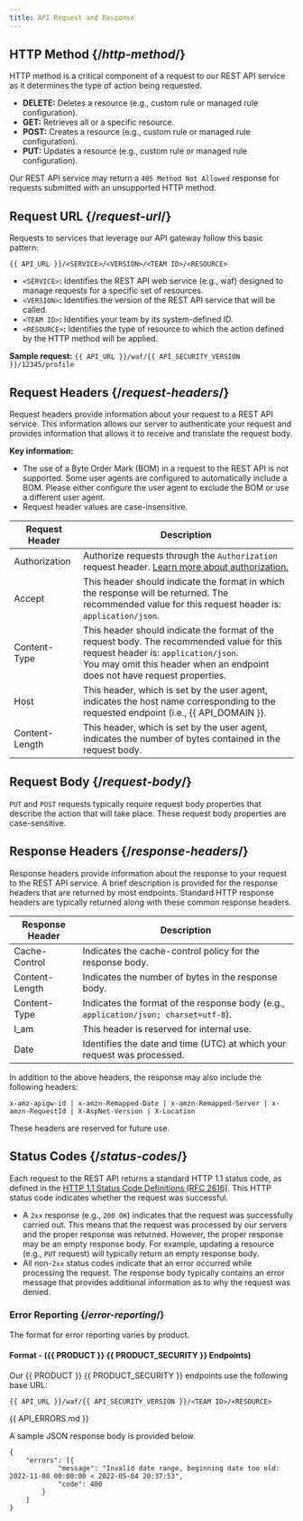 ```yaml
---
title: API Request and Response
---
```



## HTTP Method {/*http-method*/}

HTTP method is a critical component of a request to our REST API service as it determines the type of action being requested.

-   **DELETE:** Deletes a resource (e.g., custom rule or managed rule configuration).
-   **GET:** Retrieves all or a specific resource.
-   **POST:** Creates a resource (e.g., custom rule or managed rule configuration).
-   **PUT:** Updates a resource (e.g., custom rule or managed rule configuration).

<Callout type="info">

  Our REST API service may return a `405 Method Not Allowed` response for requests submitted with an unsupported HTTP method.
  
</Callout>

## Request URL {/*request-url*/}

Requests to services that leverage our API gateway follow this basic pattern:

`{{ API_URL }}/<SERVICE>/<VERSION>/<TEAM ID>/<RESOURCE>`

-   `<SERVICE>`**:** Identifies the REST API web service (e.g., waf) designed to manage requests for a specific set of resources.
-   `<VERSION>`**:** Identifies the version of the REST API service that will be called.
-   `<TEAM ID>`**:** Identifies your team by its system-defined ID.
-   `<RESOURCE>`**:** Identifies the type of resource to which the action defined by the HTTP method will be applied.

**Sample request:** `{{ API_URL }}/waf/{{ API_SECURITY_VERSION }}/12345/profile`

## Request Headers {/*request-headers*/}

Request headers provide information about your request to a REST API service. This information allows our server to authenticate your request and provides information that allows it to receive and translate the request body.

**Key information:**
-   The use of a Byte Order Mark (BOM) in a request to the REST API is not supported. Some user agents are configured to automatically include a BOM. Please either configure the user agent to exclude the BOM or use a different user agent.
-   Request header values are case-insensitive.

| Request Header  | Description  |
|---|---|
| Authorization  | Authorize requests through the `Authorization` request header. [Learn more about authorization.](/guides/develop/rest_api/authorization#authorizing-requests)  |
| Accept  | This header should indicate the format in which the response will be returned. The recommended value for this request header is: `application/json`.|
| Content-Type | This header should indicate the format of the request body. The recommended value for this request header is: `application/json`. <br />You may omit this header when an endpoint does not have request properties. |
| Host  | This header, which is set by the user agent, indicates the host name corresponding to the requested endpoint (i.e., {{ API_DOMAIN }}.  |
| Content-Length  | This header, which is set by the user agent, indicates the number of bytes contained in the request body.  |

## Request Body {/*request-body*/}

`PUT` and `POST` requests typically require request body properties that describe the action that will take place. These request body properties are case-sensitive.

## Response Headers {/*response-headers*/}

Response headers provide information about the response to your request to the REST API service. A brief description is provided for the response headers that are returned by most endpoints. Standard HTTP response headers are typically returned along with these common response headers.

| Response Header  | Description   |
|---|---|
| Cache-Control  | Indicates the cache-control policy for the response body.  |
| Content-Length  | Indicates the number of bytes in the response body.  |
| Content-Type  | Indicates the format of the response body (e.g., `application/json; charset=utf-8`).  |
| I_am  | This header is reserved for internal use.  |
| Date  | Identifies the date and time (UTC) at which your request was processed.  |

In addition to the above headers, the response may also include the following headers:

`x-amz-apigw-id | x-amzn-Remapped-Date | x-amzn-Remapped-Server | x-amzn-RequestId | X-AspNet-Version | X-Location`

These headers are reserved for future use.

## Status Codes {/*status-codes*/}

Each request to the REST API returns a standard HTTP 1.1 status code, as defined in the [HTTP 1.1 Status Code Definitions (RFC 2616)](http://www.w3.org/Protocols/rfc2616/rfc2616-sec10.html). This HTTP status code indicates whether the request was successful.

-   A `2xx` response (e.g., `200 OK`) indicates that the request was successfully carried out. This means that the request was processed by our servers and the proper response was returned. However, the proper response may be an empty response body. For example, updating a resource (e.g., `PUT` request) will typically return an empty response body.
-   All non-`2xx` status codes indicate that an error occurred while processing the request. The response body typically contains an error message that provides additional information as to why the request was denied.

### Error Reporting {/*error-reporting*/}

The format for error reporting varies by product.

#### Format - ({{ PRODUCT }} {{ PRODUCT_SECURITY }} Endpoints)

Our {{ PRODUCT }} {{ PRODUCT_SECURITY }} endpoints use the following base URL:

`{{ API_URL }}/waf/{{ API_SECURITY_VERSION }}/<TEAM ID>/<RESOURCE>`

{{ API_ERRORS.md }}

A sample JSON response body is provided below.

```
{
    "errors": [{
            "message": "Invalid date range, beginning date too old: 2022-11-08 00:00:00 < 2022-05-04 20:37:53",
            "code": 400
        }
    ]
}
```